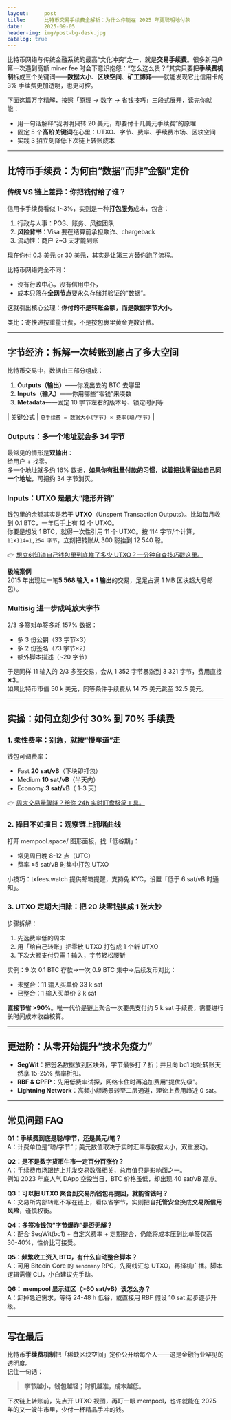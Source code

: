 ```yaml
---
layout:     post
title:      比特币交易手续费全解析：为什么你能在 2025 年更聪明地付款
date:       2025-09-05
header-img: img/post-bg-desk.jpg
catalog: true
---
```


比特币网络与传统金融系统的最高“文化冲突”之一，就是**交易手续费**。很多新用户第一次遇到高额 miner fee 时会下意识抱怨：“怎么这么贵？”其实只要把**手续费机制**拆成三个关键词——**数据大小**、**区块空间**、**矿工博弈**——就能发现它比信用卡的 3% 手续费更加透明，也更可控。

下面这篇万字精解，按照「原理 → 数字 → 省钱技巧」三段式展开，读完你就能：

- 用一句话解释“我明明只转 20 美元，却要付十几美元手续费”的原理  
- 固定 5 个**高阶关键词**在心里：UTXO、字节、费率、手续费市场、区块空间  
- 实践 3 招立刻降低下次链上转账成本

---

## 比特币手续费：为何由“数据”而非“金额”定价

### 传统 VS 链上差异：你把钱付给了谁？

信用卡手续费看似 1~3%，实则是一种**打包服务**成本，包含：

1. 行政与人事：POS、账务、风控团队  
2. **风险背书**：Visa 要在结算前承担欺诈、chargeback  
3. 流动性：商户 2~3 天才能到账

现在你付 0.3 美元 or 30 美元，其实是让第三方替你跑了流程。

比特币网络完全不同：

- 没有行政中心，没有信用中介，  
- 成本只落在**全网节点**要永久存储并验证的“数据”。  

这就引出核心公理：**你付的不是转账金额，而是数据字节大小。**

类比：寄快递按重量计费，不是按包裹里黄金克数计费。

---

## 字节经济：拆解一次转账到底占了多大空间

比特币交易中，数据由三部分组成：

1. **Outputs（输出）**——你发出去的 BTC 去哪里  
2. **Inputs（输入）**——你用哪些“零钱”来凑数  
3. **Metadata**——固定 10 字节左右的版本号、锁定时间等

| 关键公式 | `总手续费 = 数据大小(字节) × 费率(聪/字节)` |

### Outputs：多一个地址就会多 34 字节

最常见的情形是**双输出**：  
给用户 + 找零。  
多一个地址就多约 16% 数据，**如果你有批量付款的习惯，试着把找零留给自己同一个地址**，可把约 34 字节消灭。

### Inputs：UTXO 是最大“隐形开销”

钱包里的余额其实是若干 **UTXO**（Unspent Transaction Outputs）。比如每月收到 0.1 BTC，一年后手上有 12 个 UTXO。  
你要是想发 1 BTC，就得一次性引用 11 个 UTXO。按 114 字节/个计算，`11×114=1,254 字节`，立刻把转账从 300 聪抬到 12 540 聪。

👉 [想立刻知道自己钱包里到底堆了多少 UTXO？一分钟自查技巧戳这里。](https://okxdog.com/)

**极端案例**  
2015 年出现过一笔**5 568 输入 + 1 输出**的交易，足足占满 1 MB 区块超大号邮包）。

### Multisig 进一步成吨放大字节

2/3 多签对单签多耗 157% 数据：  
- 多 3 份公钥（33 字节×3）  
- 多 2 份签名（73 字节×2）  
- 额外脚本描述（~20 字节）

于是同样 11 输入的 2/3 多签交易，会从 1 352 字节暴涨到 3 321 字节，费用直接✖3。  
如果比特币市值 50 k 美元，同等条件手续费从 14.75 美元跳至 32.5 美元。

---

## 实操：如何立刻少付 30% 到 70% 手续费

### 1. 柔性费率：别急，就按“慢车道”走

钱包可调费率：  
- Fast **20 sat/vB**（下块即打包）  
- Medium **10 sat/vB**（半天内）  
- Economy **3 sat/vB**（ 1-3 天）

👉 [周末交易量骤降？给你 24h 实时盯盘极简工具。](https://okxdog.com/)

### 2. 择日不如撞日：观察链上拥堵曲线

打开 mempool.space/ 图形面板，找「低谷期」：

- 常见周日晚 8-12 点（UTC）  
- 费率 ≤5 sat/vB 时集中打包 UTXO

小技巧：txfees.watch 提供邮箱提醒，支持免 KYC，设置「低于 6 sat/vB 时通知」。

### 3. UTXO 定期大扫除：把 20 块零钱换成 1 张大钞

步骤拆解：

1. 先选费率低的周末  
2. 用「给自己转账」把零散 UTXO 打包成 1 个新 UTXO  
3. 下次大额支付只需 1 输入，字节轻松腰斩

实例：9 次 0.1 BTC 存款→一次 0.9 BTC 集中→后续发币对比：

- 未整合：11 输入买单价 33 k sat  
- 已整合：1 输入买单价 3 k sat  

**直接节省 >90%**。唯一代价是链上聚合一次要先支付约 5 k sat 手续费，需要进行长时间成本收益校算。

---

## 更进阶：从零开始提升“技术免疫力”

- **SegWit**：把签名数据放到区块外，字节最多打 7 折；并且向 bc1 地址转账天然享 15-25% 费率折扣。  
- **RBF & CPFP**：先用低费率试探，网络卡住时再追加费用“提优先级”。  
- **Lightning Network**：高频小额场景转至二层通道，理论上费用趋近 0 sat。

---

## 常见问题 FAQ

**Q1：手续费到底是聪/字节，还是美元/笔？**  
A：计费单位是“聪/字节”；美元数值取决于实时汇率与数据大小，双重波动。

**Q2：是不是数字货币牛市一定百分百涨价？**  
A：手续费市场跟链上并发交易数强相关，总市值只是影响面之一。  
例如 2023 年底人气 DApp 空投当日，BTC 价格虽低，却出现 40 sat/vB 高点。

**Q3：可以把 UTXO 聚合到交易所钱包再提回，就能省钱吗？**  
A：交易所内部转账不写在链上，看似省字节，实则把**自托管安全**换成**交易所信用风险**，谨慎权衡。

**Q4：多签冷钱包“字节爆炸”是否无解？**  
A：配合 SegWit(bc1) + 自定义费率 + 定期整合，仍能将成本压到比单签仅高 30-40%，性价比可接受。

**Q5：频繁收工资入 BTC，有什么自动整合脚本？**  
A：可用 Bitcoin Core 的 `sendmany` RPC，先离线汇总 UTXO，再择机广播。脚本逻辑需懂 CLI，小白建议先手动。

**Q6： mempool 显示红区（>60 sat/vB）该怎么办？**  
A：卸掉急迫需求，等待 24-48 h 低谷，或直接用 RBF 假设 10 sat 起步逐步升级。

---

## 写在最后

比特币**手续费机制**把「稀缺区块空间」定价公开给每个人——这是金融行业罕见的透明度。  
记住一句话：  
> **字节越小，钱包越轻；时机越准，成本越低。**

下次链上转账前，先点开 UTXO 视图，再盯一眼 mempool，也许就能在 2025 年的又一波牛市里，少付一杯精品手冲的钱。
